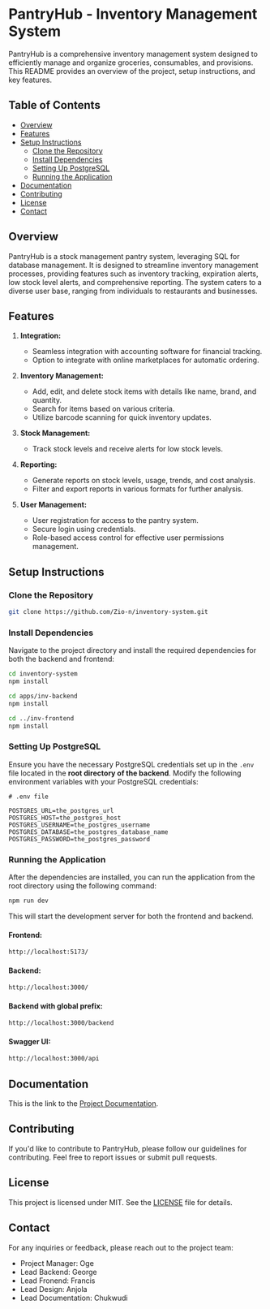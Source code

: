 # PantryHub - Inventory Management System

PantryHub is a comprehensive inventory management system designed to efficiently manage and organize groceries, consumables, and provisions. This README provides an overview of the project, setup instructions, and key features.

## Table of Contents

- [Overview](#overview)
- [Features](#features)
- [Setup Instructions](#setup-instructions)
  - [Clone the Repository](#clone-the-repository)
  - [Install Dependencies](#install-dependencies)
  - [Setting Up PostgreSQL](#setting-up-postgresql)
  - [Running the Application](#running-the-application)
- [Documentation](#documentation)
- [Contributing](#contributing)
- [License](#license)
- [Contact](#contact)

## Overview

PantryHub is a stock management pantry system, leveraging SQL for database management. It is designed to streamline inventory management processes, providing features such as inventory tracking, expiration alerts, low stock level alerts, and comprehensive reporting. The system caters to a diverse user base, ranging from individuals to restaurants and businesses.

## Features

1. **Integration:**
   - Seamless integration with accounting software for financial tracking.
   - Option to integrate with online marketplaces for automatic ordering.

2. **Inventory Management:**
   - Add, edit, and delete stock items with details like name, brand, and quantity.
   - Search for items based on various criteria.
   - Utilize barcode scanning for quick inventory updates.

3. **Stock Management:**
   - Track stock levels and receive alerts for low stock levels.

4. **Reporting:**
   - Generate reports on stock levels, usage, trends, and cost analysis.
   - Filter and export reports in various formats for further analysis.

5. **User Management:**
   - User registration for access to the pantry system.
   - Secure login using credentials.
   - Role-based access control for effective user permissions management.

## Setup Instructions

### Clone the Repository

```bash
git clone https://github.com/Zio-n/inventory-system.git
```

### Install Dependencies

Navigate to the project directory and install the required dependencies for both the backend and frontend:

```bash
cd inventory-system
npm install

cd apps/inv-backend
npm install

cd ../inv-frontend
npm install
```

### Setting Up PostgreSQL

Ensure you have the necessary PostgreSQL credentials set up in the `.env` file located in the **root directory of the backend**. Modify the following environment variables with your PostgreSQL credentials:

```dotenv
# .env file

POSTGRES_URL=the_postgres_url
POSTGRES_HOST=the_postgres_host
POSTGRES_USERNAME=the_postgres_username
POSTGRES_DATABASE=the_postgres_database_name
POSTGRES_PASSWORD=the_postgres_password
```

### Running the Application

After the dependencies are installed, you can run the application from the root directory using the following command:

```bash
npm run dev
```

This will start the development server for both the frontend and backend.

#### Frontend:
```bash
http://localhost:5173/
```

#### Backend:
```bash
http://localhost:3000/
```

#### Backend with global prefix:
```bash
http://localhost:3000/backend
```

#### Swagger UI:
```bash
http://localhost:3000/api
```

## Documentation

This is the link to the [Project Documentation](https://docs.google.com/document/d/15gDeZ9JZkWgwJ7_Mo0rmMpxyM4BfZlnofWvqnSAJOTk/edit?usp=sharing).

## Contributing

If you'd like to contribute to PantryHub, please follow our guidelines for contributing. Feel free to report issues or submit pull requests.

## License

This project is licensed under MIT. See the [LICENSE](LICENSE) file for details.

## Contact

For any inquiries or feedback, please reach out to the project team:

- Project Manager: Oge
- Lead Backend: George
- Lead Fronend: Francis
- Lead Design: Anjola
- Lead Documentation: Chukwudi

